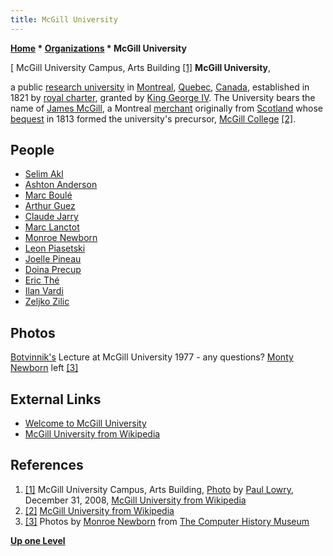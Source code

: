 ```yaml
---
title: McGill University
---
```

**[Home](Home "Home") \* [Organizations](Organizations "Organizations") \* McGill University**



[ McGill University Campus, Arts Building <a id="cite-note-1" href="#cite-ref-1">[1]</a>
**McGill University**,   

a public [research university](https://en.wikipedia.org/wiki/Research_university) in [Montreal](https://en.wikipedia.org/wiki/Montreal), [Quebec](https://en.wikipedia.org/wiki/Quebec), [Canada](https://en.wikipedia.org/wiki/Canada), 
established in 1821 by [royal charter](https://en.wikipedia.org/wiki/Royal_charter), granted by [King George IV](https://en.wikipedia.org/wiki/George_IV_of_the_United_Kingdom). The University bears the name of [James McGill](https://en.wikipedia.org/wiki/James_McGill), a Montreal [merchant](https://en.wikipedia.org/wiki/Merchant) originally from [Scotland](https://en.wikipedia.org/wiki/Scotland) whose [bequest](https://en.wikipedia.org/wiki/Bequest) in 1813 formed the university's precursor, [McGill College](https://en.wikipedia.org/wiki/McGill_University#McGill_College) <a id="cite-note-2" href="#cite-ref-2">[2]</a>.



## People


* [Selim Akl](Selim_Akl "Selim Akl")
* [Ashton Anderson](Ashton_Anderson "Ashton Anderson")
* [Marc Boulé](Marc_Boul%C3%A9 "Marc Boulé")
* [Arthur Guez](Arthur_Guez "Arthur Guez")
* [Claude Jarry](Claude_Jarry "Claude Jarry")
* [Marc Lanctot](Marc_Lanctot "Marc Lanctot")
* [Monroe Newborn](Monroe_Newborn "Monroe Newborn")
* [Leon Piasetski](index.php?title=Leon_Piasetski&action=edit&redlink=1 "Leon Piasetski (page does not exist)")
* [Joelle Pineau](Joelle_Pineau "Joelle Pineau")
* [Doina Precup](Doina_Precup "Doina Precup")
* [Eric Thé](Eric_Th%C3%A9 "Eric Thé")
* [Ilan Vardi](Ilan_Vardi "Ilan Vardi")
* [Zeljko Zilic](Zeljko_Zilic "Zeljko Zilic")


## Photos


 [](http://archive.computerhistory.org/resources/still-image/Chess_temporary/still-image/) 
[Botvinnik's](Mikhail_Botvinnik "Mikhail Botvinnik") Lecture at McGill University 1977 - any questions? [Monty Newborn](Monroe_Newborn "Monroe Newborn") left <a id="cite-note-3" href="#cite-ref-3">[3]</a>



## External Links


* [Welcome to McGill University](https://www.mcgill.ca/)
* [McGill University from Wikipedia](https://en.wikipedia.org/wiki/McGill_University)


## References


1. <a id="cite-ref-1" href="#cite-note-1">[1]</a> McGill University Campus, Arts Building, [Photo](https://commons.wikimedia.org/wiki/File:McGill_Arts_Building2.jpg) by [Paul Lowry](https://www.flickr.com/photos/paul_lowry/), December 31, 2008, [McGill University from Wikipedia](https://en.wikipedia.org/wiki/McGill_University)
2. <a id="cite-ref-2" href="#cite-note-2">[2]</a> [McGill University from Wikipedia](https://en.wikipedia.org/wiki/McGill_University)
3. <a id="cite-ref-3" href="#cite-note-3">[3]</a> Photos by [Monroe Newborn](Monroe_Newborn "Monroe Newborn") from [The Computer History Museum](The_Computer_History_Museum "The Computer History Museum")

**[Up one Level](Organizations "Organizations")**







 
